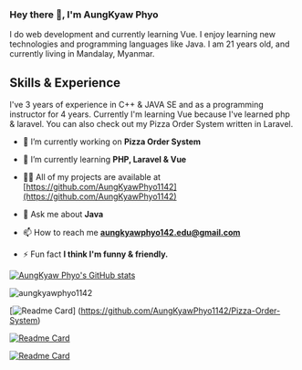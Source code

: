 ### Hey there 👋, I'm AungKyaw Phyo
I do web development and currently learning Vue. I enjoy learning new technologies and programming languages like Java. I am 21 years old, and currently living in Mandalay, Myanmar.

## Skills & Experience
I've 3 years of experience in C++ & JAVA SE and as a programming instructor for 4 years. Currently I'm learning Vue because I've learned php & laravel. You can also check out my Pizza Order System written in Laravel.

- 🔭 I’m currently working on **Pizza Order System**

- 🌱 I’m currently learning **PHP, Laravel & Vue**

- 👨‍💻 All of my projects are available at [https://github.com/AungKyawPhyo1142](https://github.com/AungKyawPhyo1142)

- 💬 Ask me about **Java**

- 📫 How to reach me **aungkyawphyo142.edu@gmail.com**

- ⚡ Fun fact **I think I'm funny & friendly.**

[![AungKyaw Phyo's GitHub stats](https://github-readme-stats.vercel.app/api?username=AungKyawPhyo1142&theme=dark&show_icons=true)](https://github.com/AungKyawPhyo1142/github-readme-stats)

<p>&nbsp;<img align="left" src="https://github-readme-stats.vercel.app/api/top-langs?username=aungkyawphyo1142&&theme=dark&show_icons=true&locale=en&layout=compact" alt="aungkyawphyo1142" /></p>

[![Readme Card](https://github-readme-stats.vercel.app/api/pin/?username=AungKyawPhyo1142&repo=Pizza-Order-System)]
(https://github.com/AungKyawPhyo1142/Pizza-Order-System)

[![Readme Card](https://github-readme-stats.vercel.app/api/pin/?username=AungKyawPhyo1142&repo=A-Path-Finding-Visualization)](https://github.com/AungKyawPhyo1142/A-Path-Finding-Visualization)

[![Readme Card](https://github-readme-stats.vercel.app/api/pin/?username=AungKyawPhyo1142&repo=Daisy-Inventory-Management-System)](https://github.com/AungKyawPhyo1142/Daisy-Inventory-Management-System)
